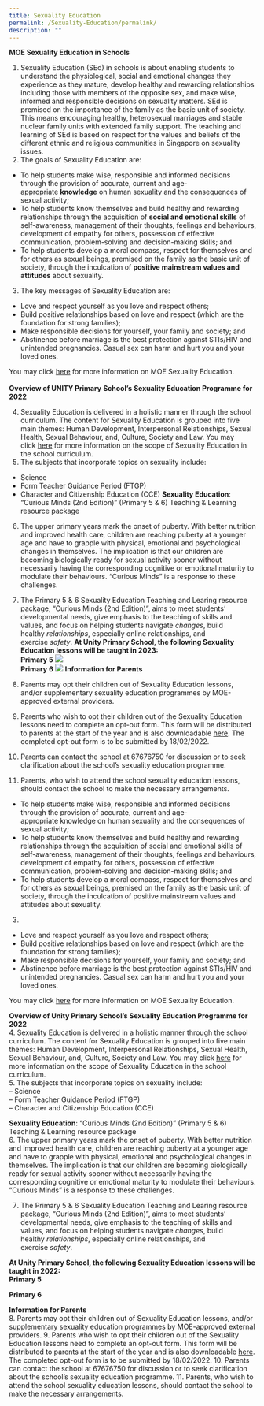 ```yaml
---
title: Sexuality Education
permalink: /Sexuality-Education/permalink/
description: ""
---
```

**MOE Sexuality Education in Schools**
1.  Sexuality Education (SEd) in schools is about enabling students to understand the physiological, social and emotional changes they experience as they mature, develop healthy and rewarding relationships including those with members of the opposite sex, and make wise, informed and responsible decisions on sexuality matters. SEd is premised on the importance of the family as the basic unit of society. This means encouraging healthy, heterosexual marriages and stable nuclear family units with extended family support. The teaching and learning of SEd is based on respect for the values and beliefs of the different ethnic and religious communities in Singapore on sexuality issues.
2.  The goals of Sexuality Education are:
* To help students make wise, responsible and informed decisions through the provision of accurate, current and age-appropriate **knowledge** on human sexuality and the consequences of sexual activity;
*   To help students know themselves and build healthy and rewarding relationships through the acquisition of **social and emotional skills** of self-awareness, management of their thoughts, feelings and behaviours, development of empathy for others, possession of effective communication, problem-solving and decision-making skills; and
*   To help students develop a moral compass, respect for themselves and for others as sexual beings, premised on the family as the basic unit of society, through the inculcation of **positive mainstream values and attitudes** about sexuality.
3.  The key messages of Sexuality Education are:
*   Love and respect yourself as you love and respect others;
*   Build positive relationships based on love and respect (which are the foundation for strong families);
*   Make responsible decisions for yourself, your family and society; and
*   Abstinence before marriage is the best protection against STIs/HIV and unintended pregnancies. Casual sex can harm and hurt you and your loved ones. 


You may click [here](https://www.moe.gov.sg/education-in-sg/our-programmes/sexuality-education) for more information on MOE Sexuality Education.
<br><br>**Overview of UNITY Primary** **School’s** **Sexuality Education Programme for 2022**

4.  Sexuality Education is delivered in a holistic manner through the school curriculum. The content for Sexuality Education is grouped into five main themes: Human Development, Interpersonal Relationships, Sexual Health, Sexual Behaviour, and, Culture, Society and Law. You may click [here](https://www.moe.gov.sg/programmes/sexuality-education/scope-and-teaching-approach) for more information on the scope of Sexuality Education in the school curriculum.
5.  The subjects that incorporate topics on sexuality include:  
* Science
* Form Teacher Guidance Period (FTGP)
* Character and Citizenship Education (CCE)
**Sexuality Education**: “Curious Minds (2nd Edition)” (Primary 5 & 6) Teaching & Learning resource package

6.   The upper primary years mark the onset of puberty. With better nutrition and improved health care, children are reaching puberty at a younger age and have to grapple with physical, emotional and psychological changes in themselves. The implication is that our children are becoming biologically ready for sexual activity sooner without necessarily having the corresponding cognitive or emotional maturity to modulate their behaviours. “Curious Minds” is a response to these challenges.
7.   The Primary 5 & 6 Sexuality Education Teaching and Learing resource package, “Curious Minds (2nd Edition)”, aims to meet students’ developmental needs, give emphasis to the teaching of skills and values, and focus on helping students navigate _changes_, build healthy _relationships_, especially online relationships, and exercise _safety_.
**At Unity Primary School, the following Sexuality Education lessons will be taught in 2023:**
<br>**Primary 5**
![](/images/Parents%20Matter/Resources%20for%20Parents/Sexuality%20Education%20P5%20Plan.png)
<br>**Primary 6**
![](/images/Parents%20Matter/Resources%20for%20Parents/Sexuality%20Education%20P6%20Plan.png)
**Information for Parents**

8.   Parents may opt their children out of Sexuality Education lessons, and/or supplementary sexuality education programmes by MOE-approved external providers.
9.   Parents who wish to opt their children out of the Sexuality Education lessons need to complete an opt-out form. This form will be distributed to parents at the start of the year and is also downloadable [here](/files/Sexuality%20Education.pdf). The completed opt-out form is to be submitted by 18/02/2022.
10.   Parents can contact the school at 67676750 for discussion or to seek clarification about the school’s sexuality education programme.
11.   Parents, who wish to attend the school sexuality education lessons, should contact the school to make the necessary arrangements.
		
*   To help students make wise, responsible and informed decisions through the provision of accurate, current and age-appropriate knowledge on human sexuality and the consequences of sexual activity;
*   To help students know themselves and build healthy and rewarding relationships through the acquisition of social and emotional skills of self-awareness, management of their thoughts, feelings and behaviours, development of empathy for others, possession of effective communication, problem-solving and decision-making skills; and
*   To help students develop a moral compass, respect for themselves and for others as sexual beings, premised on the family as the basic unit of society, through the inculcation of positive mainstream values and attitudes about sexuality.

3.  
*   Love and respect yourself as you love and respect others;
*   Build positive relationships based on love and respect (which are the foundation for strong families);
*   Make responsible decisions for yourself, your family and society; and
*   Abstinence before marriage is the best protection against STIs/HIV and unintended pregnancies. Casual sex can harm and hurt you and your loved ones.

You may click [here](https://www.moe.gov.sg/education-in-sg/our-programmes/sexuality-education) for more information on MOE Sexuality Education.

**Overview of Unity Primary School’s Sexuality Education Programme for 2022**
<br>4.  Sexuality Education is delivered in a holistic manner through the school curriculum. The content for Sexuality Education is grouped into five main themes: Human Development, Interpersonal Relationships, Sexual Health, Sexual Behaviour, and, Culture, Society and Law. You may click [here](https://www.moe.gov.sg/programmes/sexuality-education/scope-and-teaching-approach) for more information on the scope of Sexuality Education in the school curriculum.
<br>5.  The subjects that incorporate topics on sexuality include:  
    – Science  
    – Form Teacher Guidance Period (FTGP)  
    – Character and Citizenship Education (CCE)

**Sexuality Education**: “Curious Minds (2nd Edition)” (Primary 5 & 6) Teaching & Learning resource package
<br>6.  The upper primary years mark the onset of puberty. With better nutrition and improved health care, children are reaching puberty at a younger age and have to grapple with physical, emotional and psychological changes in themselves. The implication is that our children are becoming biologically ready for sexual activity sooner without necessarily having the corresponding cognitive or emotional maturity to modulate their behaviours. “Curious Minds” is a response to these challenges.

7.  The Primary 5 & 6 Sexuality Education Teaching and Learing resource package, “Curious Minds (2nd Edition)”, aims to meet students’ developmental needs, give emphasis to the teaching of skills and values, and focus on helping students navigate _changes_, build healthy _relationships_, especially online relationships, and exercise _safety_.

**At Unity Primary School, the following Sexuality Education lessons will be taught in 2022:**
<br>**Primary 5**

**Primary 6**

**Information for Parents**
<br>8.  Parents may opt their children out of Sexuality Education lessons, and/or supplementary sexuality education programmes by MOE-approved external providers.
9.  Parents who wish to opt their children out of the Sexuality Education lessons need to complete an opt-out form. This form will be distributed to parents at the start of the year and is also downloadable [here](/files/Sexuality%20Education.pdf). The completed opt-out form is to be submitted by 18/02/2022.
10.  Parents can contact the school at 67676750 for discussion or to seek clarification about the school’s sexuality education programme.
11.  Parents, who wish to attend the school sexuality education lessons, should contact the school to make the necessary arrangements.